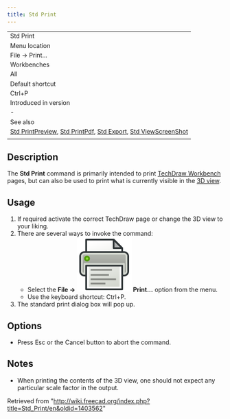 ```yaml
---
title: Std Print
---
```


|                                                                                                                                                                                                                |
| -------------------------------------------------------------------------------------------------------------------------------------------------------------------------------------------------------------- |
| Std Print                                                                                                                                                                                                      |
| Menu location                                                                                                                                                                                                  |
| File → Print...                                                                                                                                                                                                |
| Workbenches                                                                                                                                                                                                    |
| All                                                                                                                                                                                                            |
| Default shortcut                                                                                                                                                                                               |
| Ctrl+P                                                                                                                                                                                                         |
| Introduced in version                                                                                                                                                                                          |
| -                                                                                                                                                                                                              |
| See also                                                                                                                                                                                                       |
| [Std PrintPreview](/Std_PrintPreview "Std PrintPreview"), [Std PrintPdf](/Std_PrintPdf "Std PrintPdf"), [Std Export](/Std_Export "Std Export"), [Std ViewScreenShot](/Std_ViewScreenShot "Std ViewScreenShot") |
|                                                                                                                                                                                                                |

## Description

The **Std Print** command is primarily intended to print [TechDraw Workbench](/TechDraw_Workbench "TechDraw Workbench") pages, but can also be used to print what is currently visible in the [3D view](/3D_View "3D View").

## Usage

1. If required activate the correct TechDraw page or change the 3D view to your liking.
2. There are several ways to invoke the command:
   - Select the **File → ![](/src/assets/images/Std_Print.svg) Print...** option from the menu.
   - Use the keyboard shortcut: Ctrl+P.
3. The standard print dialog box will pop up.

## Options

- Press Esc or the Cancel button to abort the command.

## Notes

- When printing the contents of the 3D view, one should not expect any particular scale factor in the output.

Retrieved from "<http://wiki.freecad.org/index.php?title=Std_Print/en&oldid=1403562>"
